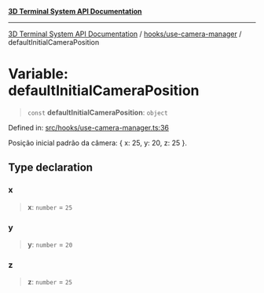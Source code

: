 [**3D Terminal System API Documentation**](../../../README.md)

***

[3D Terminal System API Documentation](../../../README.md) / [hooks/use-camera-manager](../README.md) / defaultInitialCameraPosition

# Variable: defaultInitialCameraPosition

> `const` **defaultInitialCameraPosition**: `object`

Defined in: [src/hooks/use-camera-manager.ts:36](https://github.com/Dicommunitas/ThreeJS_Terminal_3D/blob/f5bec8212bfd37e45fdf0e49aa57af1be9d74e77/src/hooks/use-camera-manager.ts#L36)

Posição inicial padrão da câmera: { x: 25, y: 20, z: 25 }.

## Type declaration

### x

> **x**: `number` = `25`

### y

> **y**: `number` = `20`

### z

> **z**: `number` = `25`
